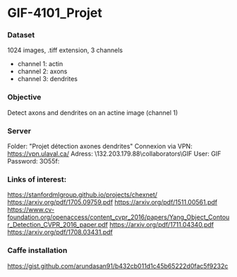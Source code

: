 # GIF-4101_Projet

### Dataset
1024 images, .tiff extension, 3 channels
- channel 1: actin
- channel 2: axons
- channel 3: dendrites

### Objective
Detect axons and dendrites on an actine image (channel 1)

### Server
Folder: "Projet détection axones dendrites"
Connexion via VPN: https://vpn.ulaval.ca/ 
Adress: \\132.203.179.88\collaborators\GIF
User: GIF
Password: 3O55f:

### Links of interest:
https://stanfordmlgroup.github.io/projects/chexnet/
https://arxiv.org/pdf/1705.09759.pdf
https://arxiv.org/pdf/1511.00561.pdf
https://www.cv-foundation.org/openaccess/content_cvpr_2016/papers/Yang_Object_Contour_Detection_CVPR_2016_paper.pdf
https://arxiv.org/pdf/1711.04340.pdf
https://arxiv.org/pdf/1708.03431.pdf

### Caffe installation
https://gist.github.com/arundasan91/b432cb011d1c45b65222d0fac5f9232c
